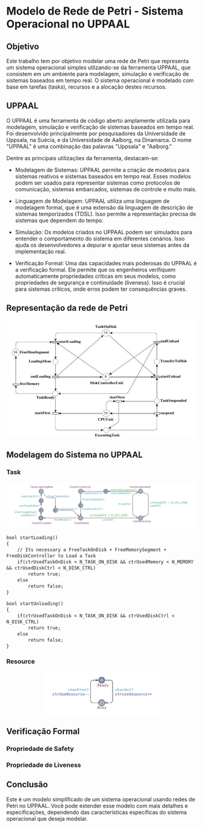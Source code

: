 # Modelo de Rede de Petri - Sistema Operacional no UPPAAL

## Objetivo

Este trabalho tem por objetivo modelar uma rede de Petri que representa um sistema operacional simples utlizando-se da ferramenta UPPAAL, que consistem em um ambiente para modelagem, simulação e verificação de sistemas baseados em tempo real. O sistema operacional é modelado com base em tarefas (tasks), recursos e a alocação destes recursos.

## UPPAAL
O UPPAAL é uma ferramenta de código aberto amplamente utilizada para modelagem, simulação e verificação de sistemas baseados em tempo real. Foi desenvolvido principalmente por pesquisadores da Universidade de Uppsala, na Suécia, e da Universidade de Aalborg, na Dinamarca. O nome "UPPAAL" é uma combinação das palavras "Uppsala" e "Aalborg."
 
Dentre as principais utilizações da ferramenta, destacam-se:

- Modelagem de Sistemas: UPPAAL permite a criação de modelos para sistemas reativos e sistemas baseados em tempo real. Esses modelos podem ser usados para representar sistemas como protocolos de comunicação, sistemas embarcados, sistemas de controle e muito mais.

- Linguagem de Modelagem: UPPAAL utiliza uma linguagem de modelagem formal, que é uma extensão da linguagem de descrição de sistemas temporizados (TDSL). Isso permite a representação precisa de sistemas que dependem do tempo.

- Simulação: Os modelos criados no UPPAAL podem ser simulados para entender o comportamento do sistema em diferentes cenários. Isso ajuda os desenvolvedores a depurar e ajustar seus sistemas antes da implementação real.

- Verificação Formal: Uma das capacidades mais poderosas do UPPAAL é a verificação formal. Ele permite que os engenheiros verifiquem automaticamente propriedades críticas em seus modelos, como propriedades de segurança e continuidade (liveness). Isso é crucial para sistemas críticos, onde erros podem ter consequências graves.

## Representação da rede de Petri
<p align="center">
<img src="img/model.png" alt="drawing" width="600"/>
</p>

## Modelagem do Sistema no UPPAAL

### Task
<p align="center">
<img src="img/task.png" alt="drawing" width="800"/>
</p>

```
bool startLoading()
{
    // Its necessary a FreeTaskOnDisk + FreeMemorySegment + FreeDiskController to Load a Task
    if(ctrUsedTaskOnDisk < N_TASK_ON_DISK && ctrUsedMemory < N_MEMORY && ctrUsedDiskCtrl < N_DISK_CTRL)
        return true;
    else
        return false;
}
```

```
bool startUnloading()
{
    if(ctrUsedTaskOnDisk < N_TASK_ON_DISK && ctrUsedDiskCtrl < N_DISK_CTRL)
        return true;
    else
        return false;
}
```
### Resource
<p align="center">
<img src="img/resource.png" alt="drawing" width="300"/>
</p>

## Verificação Formal

### Propriedade de Safety

### Propriedade de Liveness

## Conclusão

Este é um modelo simplificado de um sistema operacional usando redes de Petri no UPPAAL. Você pode estender esse modelo com mais detalhes e especificações, dependendo das características específicas do sistema operacional que deseja modelar.

